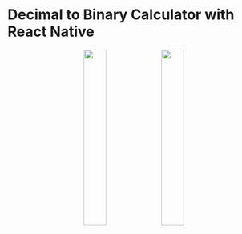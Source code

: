 # Decimal to Binary Calculator with React Native

<p align="center">
  <img src="https://i.imgur.com/8awR0Mf.png" height="30%" width="30%" />

 <img src="https://i.imgur.com/57sevDF.png" height="30%" width="30%" />
</p>
